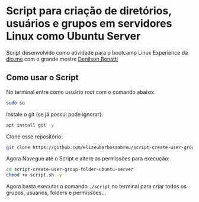 # Script para criação de diretórios, usuários e grupos em servidores Linux como Ubuntu Server

Script desenvolvido como atividade para o bootcamp Linux Experience da [dio.me](dio.me) com o grande mestre [Denilson Bonatti](https://github.com/denilsonbonatti)

## Como usar o Script

No terminal entre como usuário root com o comando abaixo:

```bash
sudo su
```
Instale o git (se já possui pode ignorar):

```bash
apt install git -y
```
Clone esse repositório:

```bash
git clone https://github.com/elizeubarbosaabreu/script-create-user-group-folder-ubuntu-server.git
```

Agora Navegue até o Script e altere as permissões para execução:

```bash
cd script-create-user-group-folder-ubuntu-server
chmod +x script.sh -y
```

Agora basta executar o comando ```./script``` no terminal para criar todos os grupos, usuarios, folders e permissões...